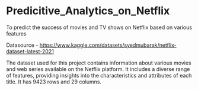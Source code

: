 # Predicitive_Analytics_on_Netflix
To predict the success of movies and TV shows on Netflix based on various features

Datasource - https://www.kaggle.com/datasets/syedmubarak/netflix-dataset-latest-2021 

The dataset used for this project contains information about various movies and web series available on the Netflix platform. It includes a diverse range of features, providing insights into the characteristics and attributes of each title. It has 9423 rows and 29 columns.
